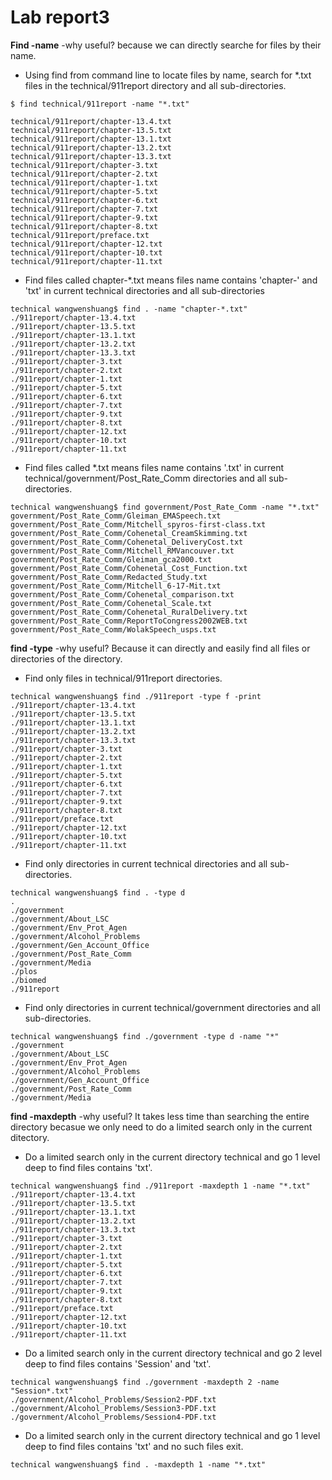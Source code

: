 # Lab report3

**Find -name**
-why useful? because we can directly searche for files by their name.
- Using find from command line to locate files by name, search for *.txt files in the technical/911report directory and all sub-directories.
```
$ find technical/911report -name "*.txt"

technical/911report/chapter-13.4.txt
technical/911report/chapter-13.5.txt
technical/911report/chapter-13.1.txt
technical/911report/chapter-13.2.txt
technical/911report/chapter-13.3.txt
technical/911report/chapter-3.txt
technical/911report/chapter-2.txt
technical/911report/chapter-1.txt
technical/911report/chapter-5.txt
technical/911report/chapter-6.txt
technical/911report/chapter-7.txt
technical/911report/chapter-9.txt
technical/911report/chapter-8.txt
technical/911report/preface.txt
technical/911report/chapter-12.txt
technical/911report/chapter-10.txt
technical/911report/chapter-11.txt
```
- Find files called chapter-*.txt means files name contains 'chapter-' and 'txt' in current technical directories and all sub-directories
```
technical wangwenshuang$ find . -name "chapter-*.txt"
./911report/chapter-13.4.txt
./911report/chapter-13.5.txt
./911report/chapter-13.1.txt
./911report/chapter-13.2.txt
./911report/chapter-13.3.txt
./911report/chapter-3.txt
./911report/chapter-2.txt
./911report/chapter-1.txt
./911report/chapter-5.txt
./911report/chapter-6.txt
./911report/chapter-7.txt
./911report/chapter-9.txt
./911report/chapter-8.txt
./911report/chapter-12.txt
./911report/chapter-10.txt
./911report/chapter-11.txt
```

- Find files called *.txt means files name contains '.txt' in current technical/government/Post_Rate_Comm directories and all sub-directories.
```
technical wangwenshuang$ find government/Post_Rate_Comm -name "*.txt"
government/Post_Rate_Comm/Gleiman_EMASpeech.txt
government/Post_Rate_Comm/Mitchell_spyros-first-class.txt
government/Post_Rate_Comm/Cohenetal_CreamSkimming.txt
government/Post_Rate_Comm/Cohenetal_DeliveryCost.txt
government/Post_Rate_Comm/Mitchell_RMVancouver.txt
government/Post_Rate_Comm/Gleiman_gca2000.txt
government/Post_Rate_Comm/Cohenetal_Cost_Function.txt
government/Post_Rate_Comm/Redacted_Study.txt
government/Post_Rate_Comm/Mitchell_6-17-Mit.txt
government/Post_Rate_Comm/Cohenetal_comparison.txt
government/Post_Rate_Comm/Cohenetal_Scale.txt
government/Post_Rate_Comm/Cohenetal_RuralDelivery.txt
government/Post_Rate_Comm/ReportToCongress2002WEB.txt
government/Post_Rate_Comm/WolakSpeech_usps.txt
```
**find -type**
-why useful? Because it can directly and easily find all files or directories of the directory.
- Find only files in technical/911report directories.
```
technical wangwenshuang$ find ./911report -type f -print
./911report/chapter-13.4.txt
./911report/chapter-13.5.txt
./911report/chapter-13.1.txt
./911report/chapter-13.2.txt
./911report/chapter-13.3.txt
./911report/chapter-3.txt
./911report/chapter-2.txt
./911report/chapter-1.txt
./911report/chapter-5.txt
./911report/chapter-6.txt
./911report/chapter-7.txt
./911report/chapter-9.txt
./911report/chapter-8.txt
./911report/preface.txt
./911report/chapter-12.txt
./911report/chapter-10.txt
./911report/chapter-11.txt
```
- Find only directories in current technical directories and all sub-directories.
```
technical wangwenshuang$ find . -type d
.
./government
./government/About_LSC
./government/Env_Prot_Agen
./government/Alcohol_Problems
./government/Gen_Account_Office
./government/Post_Rate_Comm
./government/Media
./plos
./biomed
./911report
```
- Find only directories in current technical/government directories and all sub-directories.
```
technical wangwenshuang$ find ./government -type d -name "*"
./government
./government/About_LSC
./government/Env_Prot_Agen
./government/Alcohol_Problems
./government/Gen_Account_Office
./government/Post_Rate_Comm
./government/Media
```

**find -maxdepth**
-why useful? It takes less time than searching the entire directory becasue we only need to do a limited search only in the current ditectory.
-  Do a limited search only in the current directory technical and go 1 level deep to find files contains 'txt'.
```
technical wangwenshuang$ find ./911report -maxdepth 1 -name "*.txt" 
./911report/chapter-13.4.txt
./911report/chapter-13.5.txt
./911report/chapter-13.1.txt
./911report/chapter-13.2.txt
./911report/chapter-13.3.txt
./911report/chapter-3.txt
./911report/chapter-2.txt
./911report/chapter-1.txt
./911report/chapter-5.txt
./911report/chapter-6.txt
./911report/chapter-7.txt
./911report/chapter-9.txt
./911report/chapter-8.txt
./911report/preface.txt
./911report/chapter-12.txt
./911report/chapter-10.txt
./911report/chapter-11.txt
```
- Do a limited search only in the current directory technical and go 2 level deep to find files contains 'Session' and 'txt'.
```
technical wangwenshuang$ find ./government -maxdepth 2 -name "Session*.txt" 
./government/Alcohol_Problems/Session2-PDF.txt
./government/Alcohol_Problems/Session3-PDF.txt
./government/Alcohol_Problems/Session4-PDF.txt
```
- Do a limited search only in the current directory technical and go 1 level deep to find files contains 'txt' and no such files exit.
```
technical wangwenshuang$ find . -maxdepth 1 -name "*.txt"
```
